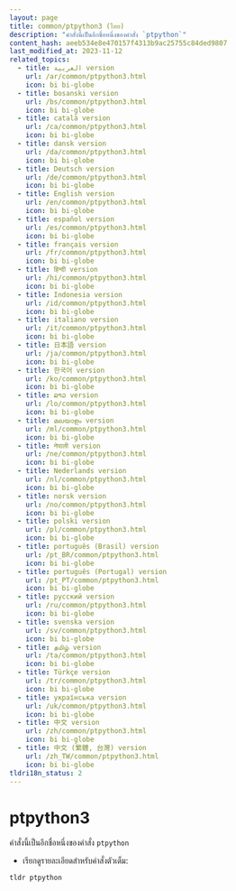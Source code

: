 ```yaml
---
layout: page
title: common/ptpython3 (ไทย)
description: "คำสั่งนี้เป็นอีกชื่อหนึ่งของคำสั่ง `ptpython`"
content_hash: aeeb534e8e470157f4313b9ac25755c84ded9807
last_modified_at: 2023-11-12
related_topics:
  - title: العربية version
    url: /ar/common/ptpython3.html
    icon: bi bi-globe
  - title: bosanski version
    url: /bs/common/ptpython3.html
    icon: bi bi-globe
  - title: català version
    url: /ca/common/ptpython3.html
    icon: bi bi-globe
  - title: dansk version
    url: /da/common/ptpython3.html
    icon: bi bi-globe
  - title: Deutsch version
    url: /de/common/ptpython3.html
    icon: bi bi-globe
  - title: English version
    url: /en/common/ptpython3.html
    icon: bi bi-globe
  - title: español version
    url: /es/common/ptpython3.html
    icon: bi bi-globe
  - title: français version
    url: /fr/common/ptpython3.html
    icon: bi bi-globe
  - title: हिन्दी version
    url: /hi/common/ptpython3.html
    icon: bi bi-globe
  - title: Indonesia version
    url: /id/common/ptpython3.html
    icon: bi bi-globe
  - title: italiano version
    url: /it/common/ptpython3.html
    icon: bi bi-globe
  - title: 日本語 version
    url: /ja/common/ptpython3.html
    icon: bi bi-globe
  - title: 한국어 version
    url: /ko/common/ptpython3.html
    icon: bi bi-globe
  - title: ລາວ version
    url: /lo/common/ptpython3.html
    icon: bi bi-globe
  - title: മലയാളം version
    url: /ml/common/ptpython3.html
    icon: bi bi-globe
  - title: नेपाली version
    url: /ne/common/ptpython3.html
    icon: bi bi-globe
  - title: Nederlands version
    url: /nl/common/ptpython3.html
    icon: bi bi-globe
  - title: norsk version
    url: /no/common/ptpython3.html
    icon: bi bi-globe
  - title: polski version
    url: /pl/common/ptpython3.html
    icon: bi bi-globe
  - title: português (Brasil) version
    url: /pt_BR/common/ptpython3.html
    icon: bi bi-globe
  - title: português (Portugal) version
    url: /pt_PT/common/ptpython3.html
    icon: bi bi-globe
  - title: русский version
    url: /ru/common/ptpython3.html
    icon: bi bi-globe
  - title: svenska version
    url: /sv/common/ptpython3.html
    icon: bi bi-globe
  - title: தமிழ் version
    url: /ta/common/ptpython3.html
    icon: bi bi-globe
  - title: Türkçe version
    url: /tr/common/ptpython3.html
    icon: bi bi-globe
  - title: українська version
    url: /uk/common/ptpython3.html
    icon: bi bi-globe
  - title: 中文 version
    url: /zh/common/ptpython3.html
    icon: bi bi-globe
  - title: 中文 (繁體, 台灣) version
    url: /zh_TW/common/ptpython3.html
    icon: bi bi-globe
tldri18n_status: 2
---
```

# ptpython3

คำสั่งนี้เป็นอีกชื่อหนึ่งของคำสั่ง `ptpython`

- เรียกดูรายละเอียดสำหรับคำสั่งตัวเต็ม:

`tldr ptpython`
